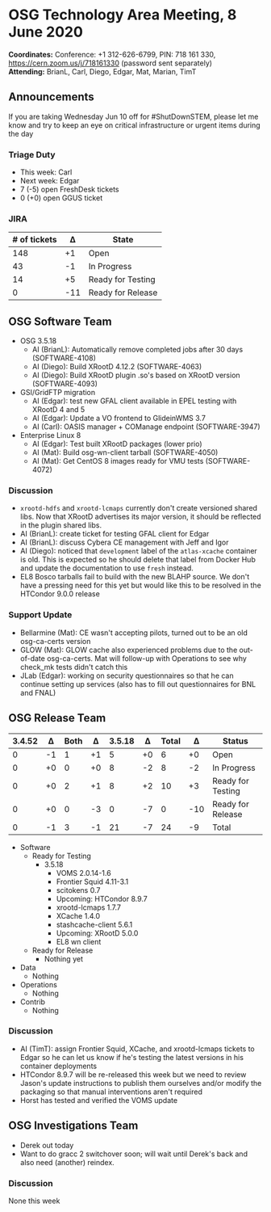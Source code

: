 # OSG Technology Area Meeting,  8 June 2020

**Coordinates:** Conference: +1 312-626-6799, PIN: 718 161 330, <https://cern.zoom.us/j/718161330> (password sent separately)  
**Attending:** BrianL, Carl, Diego, Edgar, Mat, Marian, TimT


## Announcements

If you are taking Wednesday Jun 10 off for #ShutDownSTEM, please let me know and try to keep an eye on critical infrastructure or urgent items during the day  


### Triage Duty

-   This week: Carl
-   Next week: Edgar
-   7 (-5) open FreshDesk tickets
-   0 (+0) open GGUS ticket


### JIRA

| # of tickets | &Delta; | State             |
|------------ |------- |----------------- |
| 148          | +1      | Open              |
| 43           | -1      | In Progress       |
| 14           | +5      | Ready for Testing |
| 0            | -11     | Ready for Release |


## OSG Software Team

-   OSG 3.5.18  
    -   AI (BrianL): Automatically remove completed jobs after 30 days (SOFTWARE-4108)
    -   AI (Diego): Build XRootD 4.12.2 (SOFTWARE-4063)
    -   AI (Diego): Build XRootD plugin .so's based on XRootD version (SOFTWARE-4093)
-   GSI/GridFTP migration  
    -   AI (Edgar): test new GFAL client available in EPEL testing with XRootD 4 and 5
    -   AI (Edgar): Update a VO frontend to GlideinWMS 3.7
    -   AI (Carl): OASIS manager + COManage endpoint (SOFTWARE-3947)
-   Enterprise Linux 8  
    -   AI (Edgar): Test built XRootD packages (lower prio)
    -   AI (Mat): Build osg-wn-client tarball (SOFTWARE-4050)
    -   AI (Mat): Get CentOS 8 images ready for VMU tests (SOFTWARE-4072)


### Discussion

-   `xrootd-hdfs` and `xrootd-lcmaps` currently don't create versioned shared libs. Now that XRootD advertises its major version, it should be reflected in the plugin shared libs.
-   AI (BrianL): create ticket for testing GFAL client for Edgar
-   AI (BrianL): discuss Cybera CE management with Jeff and Igor
-   AI (Diego): noticed that `development` label of the `atlas-xcache` container is old. This is expected so he should delete that label from Docker Hub and update the documentation to use `fresh` instead.
-   EL8 Bosco tarballs fail to build with the new BLAHP source. We don't have a pressing need for this yet but would like this to be resolved in the HTCondor 9.0.0 release


### Support Update

-   Bellarmine (Mat): CE wasn't accepting pilots, turned out to be an old osg-ca-certs version
-   GLOW (Mat): GLOW cache also experienced problems due to the out-of-date osg-ca-certs. Mat will follow-up with Operations to see why check\_mk tests didn't catch this
-   JLab (Edgar): working on security questionnaires so that he can continue setting up services (also has to fill out questionnaires for BNL and FNAL)


## OSG Release Team

| 3.4.52 | &Delta; | Both | &Delta; | 3.5.18 | &Delta; | Total | &Delta; | Status            |
| ------ | ------- | ---- | ------- | ------ | ------- | ----- | ------- | ----------------- |
| 0      | -1      | 1    | +1      | 5      | +0      | 6     | +0      | Open              |
| 0      | +0      | 0    | +0      | 8      | -2      | 8     | -2      | In Progress       |
| 0      | +0      | 2    | +1      | 8      | +2      | 10    | +3      | Ready for Testing |
| 0      | +0      | 0    | -3      | 0      | -7      | 0     | -10     | Ready for Release |
| 0      | -1      | 3    | -1      | 21     | -7      | 24    | -9      | Total             |

-   Software  
    -   Ready for Testing  
        -   3.5.18  
            -   VOMS 2.0.14-1.6
            -   Frontier Squid 4.11-3.1
            -   scitokens 0.7
            -   Upcoming: HTCondor 8.9.7
            -   xrootd-lcmaps 1.7.7
            -   XCache 1.4.0
            -   stashcache-client 5.6.1
            -   Upcoming: XRootD 5.0.0
            -   EL8 wn client
    -   Ready for Release  
        -   Nothing yet
-   Data  
    -   Nothing
-   Operations  
    -   Nothing
-   Contrib  
    -   Nothing


### Discussion

-   AI (TimT): assign Frontier Squid, XCache, and xrootd-lcmaps tickets to Edgar so he can let us know if he's testing the latest versions in his container deployments
-   HTCondor 8.9.7 will be re-released this week but we need to review Jason's update instructions to publish them ourselves and/or modify the packaging so that manual interventions aren't required
-   Horst has tested and verified the VOMS update


## OSG Investigations Team

-   Derek out today
-   Want to do gracc 2 switchover soon; will wait until Derek's back and also need (another) reindex.


### Discussion

None this week


